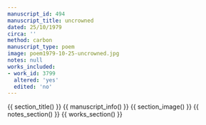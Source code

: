 ```yaml
---
manuscript_id: 494
manuscript_title: uncrowned
dated: 25/10/1979
circa: ''
method: carbon
manuscript_type: poem
image: poem1979-10-25-uncrowned.jpg
notes: null
works_included:
- work_id: 3799
  altered: 'yes'
  edited: 'no'
---
```


{{ section_title() }}
{{ manuscript_info() }}
{{ section_image() }}
{{ notes_section() }}
{{ works_section() }}
